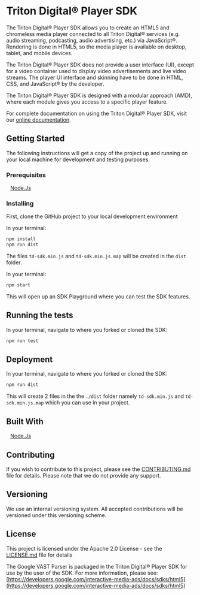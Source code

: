 # Triton Digital® Player SDK

The Triton Digital® Player SDK allows you to create an HTML5 and chromeless media player connected to all Triton Digital® services (e.g. audio streaming, podcasting, audio advertising, etc.) via JavaScript®. Rendering is done in HTML5, so the media player is available on desktop, tablet, and mobile devices. 

The Triton Digital® Player SDK does not provide a user interface (UI),  except for a video container used to display video advertisements and live video streams. The player UI interface and skinning have to be done in HTML, CSS, and JavaScript® by the developer. 

The Triton Digital® Player SDK is designed with a modular approach (AMD), where each module gives you access to a specific player feature. 

For complete documentation on using the Triton Digital® Player SDK, visit our [online documentation](https://userguides.tritondigital.com/spc/tdplay2/  ).

## Getting Started

The following instructions will get a copy of the project up and running on your local machine for development and testing purposes. 

### Prerequisites

&ensp; [Node.Js](https://nodejs.org/en/)

### Installing

First, clone the GitHub project to your local development environment 

In your terminal:

```bash
npm install
npm run dist
```

The files `td-sdk.min.js` and `td-sdk.min.js.map` will be created in the `dist` folder.

In your terminal:

```bash
npm start
```

This will open up an SDK Playground where you can test the SDK features.

## Running the tests

In your terminal, navigate to where you forked or cloned the SDK: 

```bash
npm run test
```

## Deployment

In your terminal, navigate to where you forked or cloned the SDK:

```bash
npm run dist
```

This will create 2 files in the the `./dist` folder namely `td-sdk.min.js` and `td-sdk.min.js.map` which you can use in your project.

## Built With

&ensp; [Node.Js](https://nodejs.org/en/)

## Contributing

If you wish to contribute to this project, please see the [CONTRIBUTING.md](CONTRIBUTING.md) file for details. Please note that we do not provide any support.

## Versioning

We use an internal versioning system. All accepted contributions will be versioned under this versioning scheme.

## License

This project is licensed under the Apache 2.0 License - see the [LICENSE.md](LICENSE.md) file for details

The Google VAST Parser is packaged in the Triton Digital® Player SDK for use by the user of the SDK. For more information, please see: [https://developers.google.com/interactive-media-ads/docs/sdks/html5](https://developers.google.com/interactive-media-ads/docs/sdks/html5)